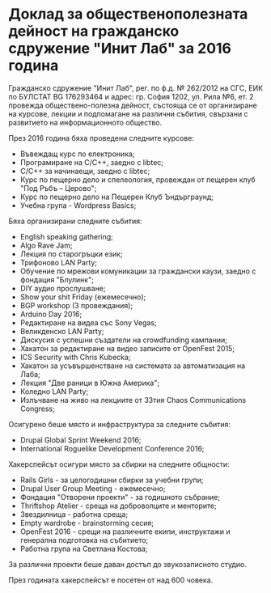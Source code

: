 # Доклад за общественополезната дейност на гражданско сдружение "Инит Лаб" за 2016 година

Гражданско сдружение "Инит Лаб", рег. по ф.д. № 262/2012 на СГС, ЕИК по БУЛСТАТ BG 176293464 и адрес: гр. София 1202, ул. Рила №6, ет. 2 провежда обществено-полезна дейност, състояща се от организиране на курсове, лекции и подпомагане на различни събития, свързани с развитието на информационното общество.

През 2016 година бяха проведени следните курсове:

* Въвеждащ курс по електроника;
* Програмиране на C/C++, заедно с libtec;
* C/C++ за начинаещи, заедно с libtec;
* Курс по пещерно дело и спелеология, провеждан от пещерен клуб "Под Ръбъ – Церово";
* Курс по пещерно дело на Пещерен Клуб Ъндърграунд;
* Учебна група - Wordpress Basics;

Бяха организирани следните събития:

* English speaking gathering;
* Algo Rave Jam;
* Лекция по старогръцки език;
* Трифоново LAN Party;
* Oбучение по мрежови комуникации за граждански каузи, заедно с фондация "Блулинк";
* DIY аудио прослушване;
* Show your shit Friday (ежемесечно);
* BGP workshop (3 провеждания);
* Arduino Day 2016;
* Редактиране на видеа със Sony Vegas;
* Великденско LAN Party;
* Дискусия с успешни създатели на crowdfunding кампании;
* Хакатон за редактиране на видео записите от OpenFest 2015;
* ICS Security with Chris Kubecka;
* Хакатон за усъвършенстване на системата за автоматизация на Лаба;
* Лекция "Две раници в Южна Америка";
* Коледно LAN Party;
* Излъчване на живо на лекциите от 33тия Chaos Communications Congress;

Осигурено беше място и инфраструктура за следните събития:

* Drupal Global Sprint Weekend 2016;
* International Roguelike Development Conference 2016;

Хакерспейсът осигури място за сбирки на следните общности:
* Rails Girls - за целогодишни сбирки за учебни групи;
* Drupal User Group Meeting - ежемесечно;
* Фондация "Отворени проекти" - за годишното събрание;
* Thriftshop Atelier - среща на доброволците и менторите;
* Звездилница - работна среща;
* Empty wardrobe - brainstorming сесия;
* OpenFest 2016 - срещи на различните екипи, инструктажи и генерална подготовка на събитието;
* Работна група на Светлана Костова;

За различни проекти беше даван достъп до звукозаписното студио.

През годината хакерспейсът е посетен от над 600 човека.
